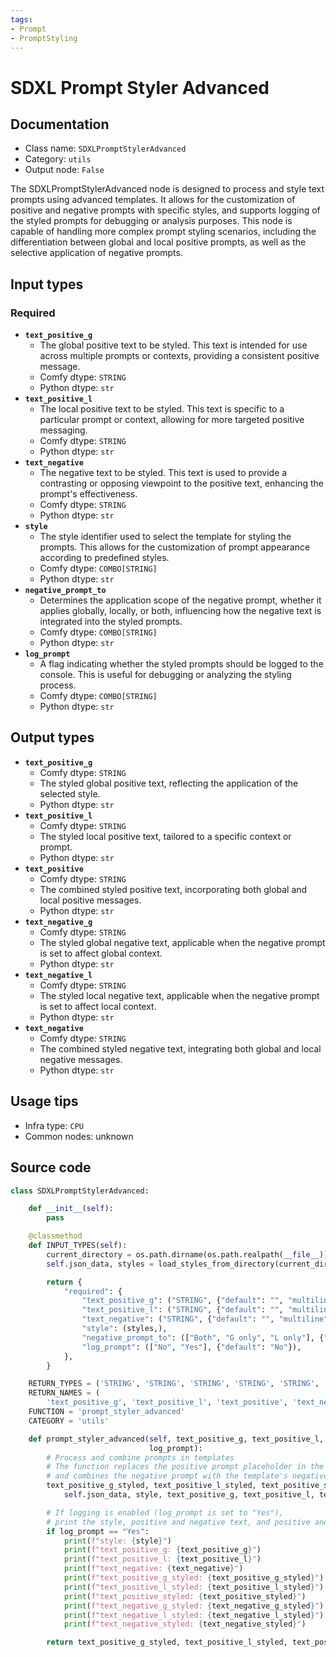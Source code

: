 ```yaml
---
tags:
- Prompt
- PromptStyling
---
```


# SDXL Prompt Styler Advanced
## Documentation
- Class name: `SDXLPromptStylerAdvanced`
- Category: `utils`
- Output node: `False`

The SDXLPromptStylerAdvanced node is designed to process and style text prompts using advanced templates. It allows for the customization of positive and negative prompts with specific styles, and supports logging of the styled prompts for debugging or analysis purposes. This node is capable of handling more complex prompt styling scenarios, including the differentiation between global and local positive prompts, as well as the selective application of negative prompts.
## Input types
### Required
- **`text_positive_g`**
    - The global positive text to be styled. This text is intended for use across multiple prompts or contexts, providing a consistent positive message.
    - Comfy dtype: `STRING`
    - Python dtype: `str`
- **`text_positive_l`**
    - The local positive text to be styled. This text is specific to a particular prompt or context, allowing for more targeted positive messaging.
    - Comfy dtype: `STRING`
    - Python dtype: `str`
- **`text_negative`**
    - The negative text to be styled. This text is used to provide a contrasting or opposing viewpoint to the positive text, enhancing the prompt's effectiveness.
    - Comfy dtype: `STRING`
    - Python dtype: `str`
- **`style`**
    - The style identifier used to select the template for styling the prompts. This allows for the customization of prompt appearance according to predefined styles.
    - Comfy dtype: `COMBO[STRING]`
    - Python dtype: `str`
- **`negative_prompt_to`**
    - Determines the application scope of the negative prompt, whether it applies globally, locally, or both, influencing how the negative text is integrated into the styled prompts.
    - Comfy dtype: `COMBO[STRING]`
    - Python dtype: `str`
- **`log_prompt`**
    - A flag indicating whether the styled prompts should be logged to the console. This is useful for debugging or analyzing the styling process.
    - Comfy dtype: `COMBO[STRING]`
    - Python dtype: `str`
## Output types
- **`text_positive_g`**
    - Comfy dtype: `STRING`
    - The styled global positive text, reflecting the application of the selected style.
    - Python dtype: `str`
- **`text_positive_l`**
    - Comfy dtype: `STRING`
    - The styled local positive text, tailored to a specific context or prompt.
    - Python dtype: `str`
- **`text_positive`**
    - Comfy dtype: `STRING`
    - The combined styled positive text, incorporating both global and local positive messages.
    - Python dtype: `str`
- **`text_negative_g`**
    - Comfy dtype: `STRING`
    - The styled global negative text, applicable when the negative prompt is set to affect global context.
    - Python dtype: `str`
- **`text_negative_l`**
    - Comfy dtype: `STRING`
    - The styled local negative text, applicable when the negative prompt is set to affect local context.
    - Python dtype: `str`
- **`text_negative`**
    - Comfy dtype: `STRING`
    - The combined styled negative text, integrating both global and local negative messages.
    - Python dtype: `str`
## Usage tips
- Infra type: `CPU`
- Common nodes: unknown


## Source code
```python
class SDXLPromptStylerAdvanced:

    def __init__(self):
        pass

    @classmethod
    def INPUT_TYPES(self):
        current_directory = os.path.dirname(os.path.realpath(__file__)) + "/data"
        self.json_data, styles = load_styles_from_directory(current_directory)

        return {
            "required": {
                "text_positive_g": ("STRING", {"default": "", "multiline": True}),
                "text_positive_l": ("STRING", {"default": "", "multiline": True}),
                "text_negative": ("STRING", {"default": "", "multiline": True}),
                "style": (styles,),
                "negative_prompt_to": (["Both", "G only", "L only"], {"default": "Both"}),
                "log_prompt": (["No", "Yes"], {"default": "No"}),
            },
        }

    RETURN_TYPES = ('STRING', 'STRING', 'STRING', 'STRING', 'STRING', 'STRING',)
    RETURN_NAMES = (
        'text_positive_g', 'text_positive_l', 'text_positive', 'text_negative_g', 'text_negative_l', 'text_negative',)
    FUNCTION = 'prompt_styler_advanced'
    CATEGORY = 'utils'

    def prompt_styler_advanced(self, text_positive_g, text_positive_l, text_negative, style, negative_prompt_to,
                               log_prompt):
        # Process and combine prompts in templates
        # The function replaces the positive prompt placeholder in the template,
        # and combines the negative prompt with the template's negative prompt, if they exist.
        text_positive_g_styled, text_positive_l_styled, text_positive_styled, text_negative_g_styled, text_negative_l_styled, text_negative_styled = read_sdxl_templates_replace_and_combine_advanced(
            self.json_data, style, text_positive_g, text_positive_l, text_negative, negative_prompt_to)

        # If logging is enabled (log_prompt is set to "Yes"), 
        # print the style, positive and negative text, and positive and negative prompts to the console
        if log_prompt == "Yes":
            print(f"style: {style}")
            print(f"text_positive_g: {text_positive_g}")
            print(f"text_positive_l: {text_positive_l}")
            print(f"text_negative: {text_negative}")
            print(f"text_positive_g_styled: {text_positive_g_styled}")
            print(f"text_positive_l_styled: {text_positive_l_styled}")
            print(f"text_positive_styled: {text_positive_styled}")
            print(f"text_negative_g_styled: {text_negative_g_styled}")
            print(f"text_negative_l_styled: {text_negative_l_styled}")
            print(f"text_negative_styled: {text_negative_styled}")

        return text_positive_g_styled, text_positive_l_styled, text_positive_styled, text_negative_g_styled, text_negative_l_styled, text_negative_styled

```
